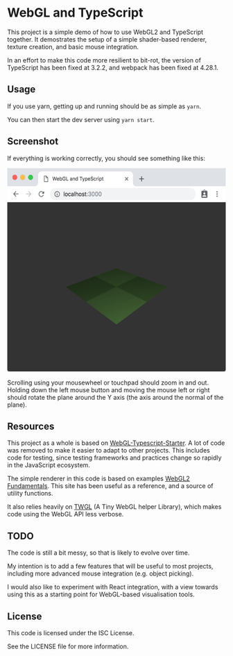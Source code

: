 # WebGL and TypeScript

This project is a simple demo of how to use WebGL2 and TypeScript together. It demostrates the setup of a simple shader-based renderer, texture creation, and basic mouse integration.

In an effort to make this code more resilient to bit-rot, the version of TypeScript has been fixed at 3.2.2, and webpack has been fixed at 4.28.1.

## Usage

If you use yarn, getting up and running should be as simple as `yarn`.

You can then start the dev server using `yarn start`.

## Screenshot

If everything is working correctly, you should see something like this:

<img src="screenshot.png" width="553" height="469">

Scrolling using your mousewheel or touchpad should zoom in and out. Holding down the left mouse button and moving the mouse left or right should rotate the plane around the Y axis (the axis around the normal of the plane).

## Resources

This project as a whole is based on [WebGL-Typescript-Starter](https://github.com/NikitaIT/WebGL-Typescript-Starter). A lot of code was removed to make it easier to adapt to other projects. This includes code for testing, since testing frameworks and practices change so rapidly in the JavaScript ecosystem.

The simple renderer in this code is based on examples [WebGL2 Fundamentals](https://webgl2fundamentals.org). This site has been useful as a reference, and a source of utility functions.

It also relies heavily on [TWGL](http://twgljs.org/) (A Tiny WebGL helper Library), which makes code using the WebGL API less verbose.

## TODO

The code is still a bit messy, so that is likely to evolve over time.

My intention is to add a few features that will be useful to most projects, including more advanced mouse integration (e.g. object picking).

I would also like to experiment with React integration, with a view towards using this as a starting point for WebGL-based visualisation tools.

## License

This code is licensed under the ISC License.

See the LICENSE file for more information.
